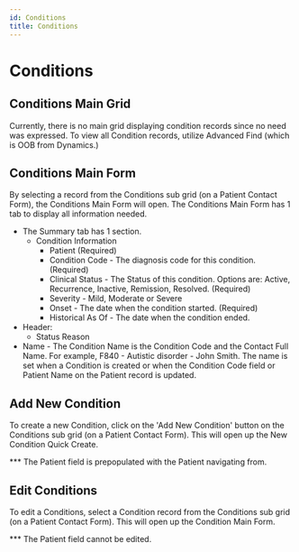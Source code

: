 ```yaml
---
id: Conditions
title: Conditions
---
```


# Conditions 

## Conditions Main Grid

Currently, there is no main grid displaying condition records since no need was expressed. To view all Condition records, utilize Advanced Find (which is OOB from Dynamics.)   

## Conditions Main Form

By selecting a record from the Conditions sub grid (on a Patient Contact Form), the Conditions Main Form will open. The Conditions Main Form has 1 tab to display all information needed. 

- The Summary tab has 1 section.
    - Condition Information
        - Patient (Required)
        - Condition Code - The diagnosis code for this condition. (Required)
        - Clinical Status - The Status of this condition. Options are: Active, Recurrence, Inactive, Remission, Resolved.  (Required)
        - Severity - Mild, Moderate or Severe
        - Onset - The date when the condition started. (Required)
        - Historical As Of - The date when the condition ended. 
- Header: 
    - Status Reason
- Name -  The Condition Name is the Condition Code and the Contact Full Name. For example, F840 - Autistic disorder - John Smith. The name is set when a Condition is created or when the Condition Code field or Patient Name on the Patient record is updated.

##  Add New Condition  

To create a new Condition, click on the 'Add New Condition' button on the Conditions sub grid (on a Patient Contact Form). This will open up the New Condition Quick Create.

*** The Patient field is prepopulated with the Patient navigating from. 

##  Edit Conditions  

To edit a Conditions, select a Condition record from the Conditions sub grid (on a Patient Contact Form). This will open up the Condition Main Form.

*** The Patient field cannot be edited. 